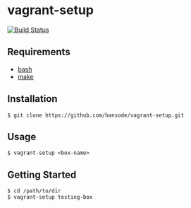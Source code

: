 vagrant-setup
=============

[![Build Status](https://travis-ci.org/hansode/vagrant-setup.png)](https://travis-ci.org/hansode/vagrant-setup)

Requirements
------------

+ [bash](http://www.gnu.org/software/bash/)
+ [make](http://www.gnu.org/software/make/)

Installation
------------

```
$ git clone https://github.com/hansode/vagrant-setup.git
```

Usage
-----

```
$ vagrant-setup <box-name>
```

Getting Started
---------------

```
$ cd /path/to/dir
$ vagrant-setup testing-box
```
